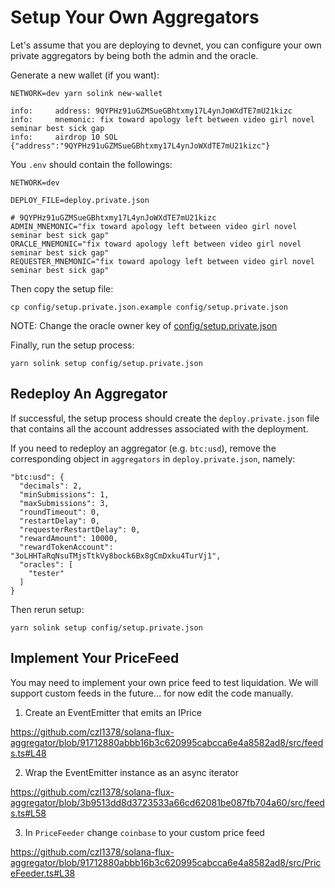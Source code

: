 # Setup Your Own Aggregators

Let's assume that you are deploying to devnet, you can configure your own
private aggregators by being both the admin and the oracle.

Generate a new wallet (if you want):

```
NETWORK=dev yarn solink new-wallet

info:     address: 9QYPHz91uGZMSueGBhtxmy17L4ynJoWXdTE7mU21kizc
info:     mnemonic: fix toward apology left between video girl novel seminar best sick gap
info:     airdrop 10 SOL {"address":"9QYPHz91uGZMSueGBhtxmy17L4ynJoWXdTE7mU21kizc"}
```

You `.env` should contain the followings:

```
NETWORK=dev

DEPLOY_FILE=deploy.private.json

# 9QYPHz91uGZMSueGBhtxmy17L4ynJoWXdTE7mU21kizc
ADMIN_MNEMONIC="fix toward apology left between video girl novel seminar best sick gap"
ORACLE_MNEMONIC="fix toward apology left between video girl novel seminar best sick gap"
REQUESTER_MNEMONIC="fix toward apology left between video girl novel seminar best sick gap"
```

Then copy the setup file:

```
cp config/setup.private.json.example config/setup.private.json
```

NOTE: Change the oracle owner key of [config/setup.private.json](config/setup.private.json)

Finally, run the setup process:

```
yarn solink setup config/setup.private.json
```

## Redeploy An Aggregator

If successful, the setup process should create the `deploy.private.json` file
that contains all the account addresses associated with the deployment.

If you need to redeploy an aggregator (e.g. `btc:usd`), remove the corresponding
object in `aggregators` in `deploy.private.json`, namely:

```
"btc:usd": {
  "decimals": 2,
  "minSubmissions": 1,
  "maxSubmissions": 3,
  "roundTimeout": 0,
  "restartDelay": 0,
  "requesterRestartDelay": 0,
  "rewardAmount": 10000,
  "rewardTokenAccount": "3oLHHTaRqNsuTMjsTtkVy8bock6Bx8gCmDxku4TurVj1",
  "oracles": [
    "tester"
  ]
}
```

Then rerun setup:

```
yarn solink setup config/setup.private.json
```

## Implement Your PriceFeed

You may need to implement your own price feed to test liquidation. We will
support custom feeds in the future... for now edit the code manually.

1. Create an EventEmitter that emits an IPrice

https://github.com/czl1378/solana-flux-aggregator/blob/91712880abbb16b3c620995cabcca6e4a8582ad8/src/feeds.ts#L48

2. Wrap the EventEmitter instance as an async iterator

https://github.com/czl1378/solana-flux-aggregator/blob/3b9513dd8d3723533a66cd62081be087fb704a60/src/feeds.ts#L58


3. In `PriceFeeder` change `coinbase` to your custom price feed

https://github.com/czl1378/solana-flux-aggregator/blob/91712880abbb16b3c620995cabcca6e4a8582ad8/src/PriceFeeder.ts#L38
